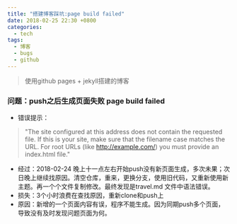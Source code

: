 ```yaml
---
title: "搭建博客踩坑:page build failed"
date: 2018-02-25 22:30 +0800
categories:
  - tech
tags:
  - 博客
  - bugs
  - github
---
```

>使用github pages + jekyll搭建的博客

### 问题：push之后生成页面失败 page build failed

- 错误提示：
>"The site configured at this address does not contain the requested file.
If this is your site, make sure that the filename case matches the URL.
For root URLs (like http://example.com/) you must provide an index.html file."

- 经过：2018-02-24 晚上十一点左右开始push没有新页面生成，多次未果；次日晚上继续找原因。清空仓库，重来，更换分支，使用旧代码，又重新使用新主题。再一个个文件复制修改。最终发现是travel.md 文件中语法错误。
- 损失：3个小时浪费在查找原因，重新clone和push上
- 原因：新增的一个页面内容有误，程序不能生成。因为同期push多个页面，导致没有及时发现问题页面为何。
